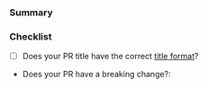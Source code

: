 <!---
Thanks for contributing to the Amplitude Experiment Python Server SDK! 🎉

Please fill out the following sections to help us quickly review your pull request.
--->

### Summary

<!-- What does the PR do? -->

### Checklist

* [ ] Does your PR title have the correct [title format](https://github.com/amplitude/experiments-python-server/blob/main/CONTRIBUTING.md#pr-commit-title-conventions)?
* Does your PR have a breaking change?:  <!-- Yes or no -->

